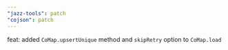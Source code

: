```yaml
---
"jazz-tools": patch
"cojson": patch
---
```


feat: added `CoMap.upsertUnique` method and `skipRetry` option to `CoMap.load`
